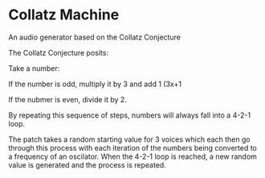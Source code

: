 # Collatz Machine
 An audio generator based on the Collatz Conjecture

The Collatz Conjecture posits:

Take a number:

If the number is odd, multiply it by 3 and add 1 (3x+1

If the nubmer is even, divide it by 2.

By repeating this sequence of steps, numbers will always fall into a 4-2-1 loop. 

The patch takes a random starting value for 3 voices which each then go through this process with each iteration of the numbers being converted to a frequency of an oscilator. When the 4-2-1 loop is reached, a new random value is generated and the process is repeated. 
